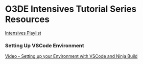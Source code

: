 # O3DE Intensives Tutorial Series Resources

[Intensives Playlist](https://www.youtube.com/playlist?list=PLFEodmYXEGNVzTdpPgwMjg73xLLfMQAuM)

### Setting Up VSCode Environment
[Video - Setting up your Environment with VSCode and Ninja Build](https://youtu.be/Kp0RjwijRaU)